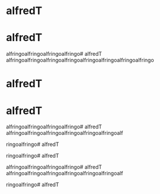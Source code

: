 # alfredT
# alfredT
alfringoalfringoalfringoalfringo# alfredT
alfringoalfringoalfringoalfringoalfringoalfringoalfringoalfringo

# alfredT
# alfredT
alfringoalfringoalfringoalfringo# alfredT
alfringoalfringoalfringoalfringoalfringoalfringoalf
 
 ringoalfringo# alfredT

 ringoalfringo# alfredT


alfringoalfringoalfringoalfringo# alfredT
alfringoalfringoalfringoalfringoalfringoalfringoalf
 
 ringoalfringo# alfredT
